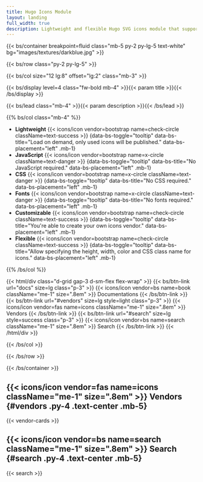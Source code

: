 ```yaml
---
title: Hugo Icons Module
layout: landing
full_width: true
description: Lightweight and flexible Hugo SVG icons module that supports popular icons vendors, such as Bootstrap icons, Font Awesome icons, Material Design icons, Simple icons, Tabler icons, Feather icons, Lucide icons and more.
---
```


{{< bs/container breakpoint=fluid class="mb-5 py-2 py-lg-5 text-white" bg="images/textures/darkblue.jpg" >}}

{{< bs/row class="py-2 py-lg-5" >}}

{{< bs/col size="12 lg:8" offset="lg:2" class="mb-3" >}}

{{< bs/display level=4 class="fw-bold mb-4" >}}{{< param title >}}{{< /bs/display >}}

{{< bs/lead class="mb-4" >}}{{< param description >}}{{< /bs/lead >}}

{{% bs/col class="mb-4" %}}

- **Lightweight** {{< icons/icon vendor=bootstrap name=check-circle className=text-success >}}
{data-bs-toggle="tooltip" data-bs-title="Load on demand, only used icons will be published." data-bs-placement="left" .mb-1}
- **JavaScript** {{< icons/icon vendor=bootstrap name=x-circle className=text-danger >}}
{data-bs-toggle="tooltip" data-bs-title="No JavaScript required." data-bs-placement="left" .mb-1}
- **CSS** {{< icons/icon vendor=bootstrap name=x-circle className=text-danger >}}
{data-bs-toggle="tooltip" data-bs-title="No CSS required." data-bs-placement="left" .mb-1}
- **Fonts** {{< icons/icon vendor=bootstrap name=x-circle className=text-danger >}}
{data-bs-toggle="tooltip" data-bs-title="No fonts required." data-bs-placement="left" .mb-1}
- **Customizable** {{< icons/icon vendor=bootstrap name=check-circle className=text-success >}}
{data-bs-toggle="tooltip" data-bs-title="You're able to create your own icons vendor." data-bs-placement="left" .mb-1}
- **Flexible** {{< icons/icon vendor=bootstrap name=check-circle className=text-success >}}
{data-bs-toggle="tooltip" data-bs-title="Allow specifying the height, width, color and CSS class name for icons." data-bs-placement="left" .mb-1}

{{% /bs/col %}}

{{< html/div class="d-grid gap-3 d-sm-flex flex-wrap" >}}
  {{< bs/btn-link url="docs" size=lg class="p-3" >}}
    {{< icons/icon vendor=bs name=book className="me-1" size=".8em" >}} Documentations
  {{< /bs/btn-link >}}
  {{< bs/btn-link url="#vendors" size=lg style=light class="p-3" >}}
    {{< icons/icon vendor=fas name=icons className="me-1" size=".8em" >}} Vendors
  {{< /bs/btn-link >}}
  {{< bs/btn-link url="#search" size=lg style=success class="p-3" >}}
    {{< icons/icon vendor=bs name=search className="me-1" size=".8em" >}} Search
  {{< /bs/btn-link >}}
{{< /html/div >}}

{{< /bs/col >}}

{{< /bs/row >}}

{{< /bs/container >}}

## {{< icons/icon vendor=fas name=icons className="me-1" size=".8em" >}} Vendors {#vendors .py-4 .text-center .mb-5}

{{< vendor-cards >}}

## {{< icons/icon vendor=bs name=search className="me-1" size=".8em" >}} Search {#search .py-4 .text-center .mb-5}

{{< search >}}
